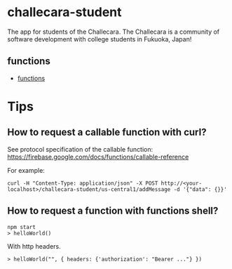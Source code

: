 # challecara-student

The app for students of the Challecara.
The Challecara is a community of software development with college students in Fukuoka, Japan! 

## functions

- [functions](./README.md)

# Tips

## How to request a callable function with curl?

See protocol specification of the callable function:
https://firebase.google.com/docs/functions/callable-reference 

For example:
```
curl -H "Content-Type: application/json" -X POST http://<your-localhost>/challecara-student/us-central1/addMessage -d '{"data": {}}'
```

## How to request a function with functions shell?

```
npm start
> helloWorld()
```

With http headers.
```
> helloWorld("", { headers: {'authorization': "Bearer ..."} })
```
